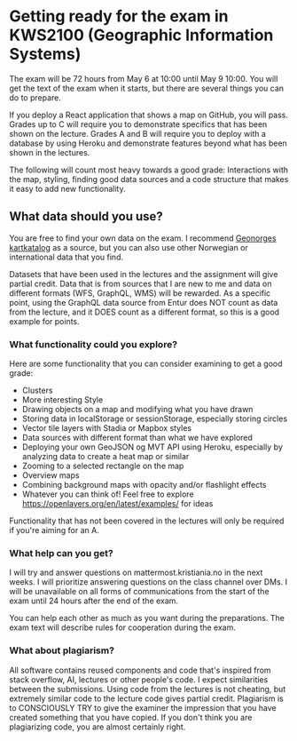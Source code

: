 # Getting ready for the exam in KWS2100 (Geographic Information Systems)

The exam will be 72 hours from May 6 at 10:00 until May 9 10:00. You will get the text of the exam when it starts, but there are several things you can do to prepare.

If you deploy a React application that shows a map on GitHub, you will pass. Grades up to C will require you to
demonstrate specifics that has been shown on the lecture. Grades A and B will require you to deploy with a database by using Heroku and demonstrate features beyond what has been shown in the lectures.

The following will count most heavy towards a good grade: Interactions with the map, styling, finding good data sources and a code structure that makes it easy to add new functionality.

## What data should you use?

You are free to find your own data on the exam. I recommend [Geonorges kartkatalog](https://geonorge.no) as a source, but
you can also use other Norwegian or international data that you find.

Datasets that have been used in the lectures and the assignment will give partial credit. Data that is from sources that
I are new to me and data on different formats (WFS, GraphQL, WMS) will be rewarded. As a specific point, using the
GraphQL data source from Entur does NOT count as data from the lecture, and it DOES count as a different format, so this
is a good example for points.

### What functionality could you explore?

Here are some functionality that you can consider examining to get a good grade:

- Clusters
- More interesting Style
- Drawing objects on a map and modifying what you have drawn
- Storing data in localStorage or sessionStorage, especially storing circles
- Vector tile layers with Stadia or Mapbox styles
- Data sources with different format than what we have explored
- Deploying your own GeoJSON og MVT API using Heroku, especially by analyzing data to create a heat map or similar
- Zooming to a selected rectangle on the map
- Overview maps
- Combining background maps with opacity and/or flashlight effects
- Whatever you can think of! Feel free to explore https://openlayers.org/en/latest/examples/ for ideas

Functionality that has not been covered in the lectures will only be required if you're aiming for an A.

### What help can you get?

I will try and answer questions on mattermost.kristiania.no in the next weeks. I will prioritize answering questions
on the class channel over DMs. I will be unavailable on all forms of communications from the start of the exam until 24
hours after the end of the exam.

You can help each other as much as you want during the preparations. The exam text will describe rules for cooperation
during the exam.

### What about plagiarism?

All software contains reused components and code that's inspired from stack overflow, AI, lectures or other people's code.
I expect similarities between the submissions. Using code from the lectures is not cheating, but extremely similar code
to the lecture code gives partial credit. Plagiarism is to CONSCIOUSLY TRY to give the examiner the impression that you
have created something that you have copied. If you don't think you are plagiarizing code, you are almost certainly
right.
